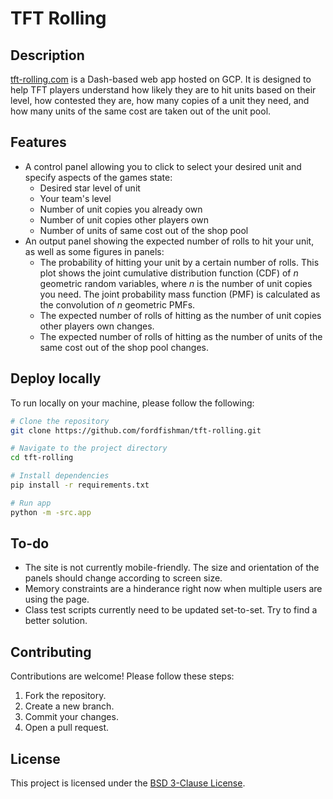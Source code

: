 # TFT Rolling

## Description
[tft-rolling.com](http://tft-rolling.com) is a Dash-based web app hosted on GCP. It is designed to help TFT players understand how likely 
they are to hit units based on their level, how contested they are, how many copies of a unit they need, and how many units of the
same cost are taken out of the unit pool. 

## Features
- A control panel allowing you to click to select your desired unit and specify aspects of the games state:
  - Desired star level of unit
  - Your team's level
  - Number of unit copies you already own
  - Number of unit copies other players own
  - Number of units of same cost out of the shop pool
- An output panel showing the expected number of rolls to hit your unit, as well as some figures in panels:
  - The probability of hitting your unit by a certain number of rolls. This plot shows the joint cumulative distribution function (CDF)
    of *n* geometric random variables, where *n* is the number of unit copies you need. The joint probability mass function (PMF) is
    calculated as the convolution of *n* geometric PMFs.
  - The expected number of rolls of hitting as the number of unit copies other players own changes.
  - The expected number of rolls of hitting as the number of units of the same cost out of the shop pool changes. 

## Deploy locally

To run locally on your machine, please follow the following:

```bash
# Clone the repository
git clone https://github.com/fordfishman/tft-rolling.git

# Navigate to the project directory
cd tft-rolling

# Install dependencies
pip install -r requirements.txt

# Run app
python -m -src.app
```

## To-do
- The site is not currently mobile-friendly. The size and orientation of the panels should change according to screen size.
- Memory constraints are a hinderance right now when multiple users are using the page.
- Class test scripts currently need to be updated set-to-set. Try to find a better solution. 


## Contributing
Contributions are welcome! Please follow these steps:
1. Fork the repository.
2. Create a new branch.
3. Commit your changes.
4. Open a pull request.

## License
This project is licensed under the [BSD 3-Clause License](LICENSE).
